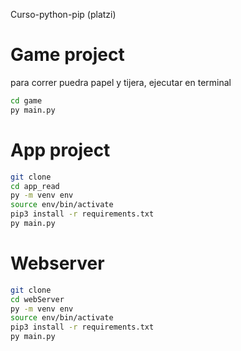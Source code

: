 Curso-python-pip (platzi)
# Game project

para correr puedra papel y tijera, ejecutar en terminal 

```sh
cd game
py main.py
```

# App project
```sh
git clone
cd app_read
py -m venv env
source env/bin/activate
pip3 install -r requirements.txt
py main.py

```

# Webserver 
```sh
git clone
cd webServer
py -m venv env
source env/bin/activate
pip3 install -r requirements.txt
py main.py

```